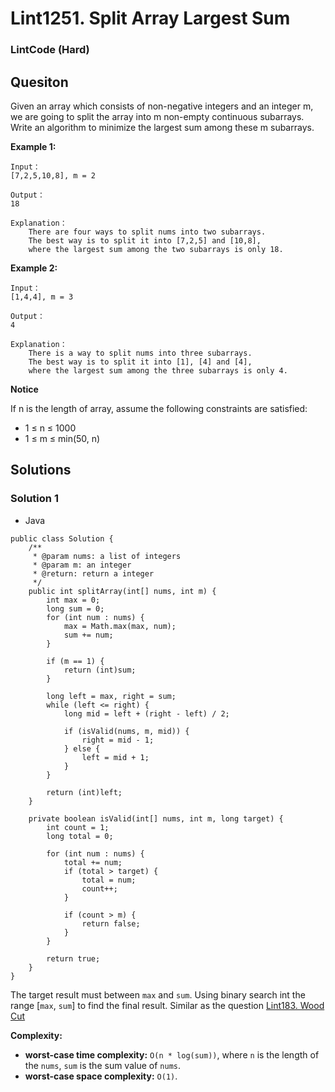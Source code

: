 # Lint1251. Split Array Largest Sum

### LintCode (Hard)

## Quesiton

Given an array which consists of non-negative integers and an integer m, we are going to split the array into m non-empty continuous subarrays. Write an algorithm to minimize the largest sum among these m subarrays.

**Example 1:**
```
Input：
[7,2,5,10,8], m = 2

Output：
18

Explanation：
    There are four ways to split nums into two subarrays.
    The best way is to split it into [7,2,5] and [10,8],
    where the largest sum among the two subarrays is only 18.
```

**Example 2:**
```
Input：
[1,4,4], m = 3

Output：
4

Explanation：
    There is a way to split nums into three subarrays.
    The best way is to split it into [1], [4] and [4],
    where the largest sum among the three subarrays is only 4.
```

**Notice**

If n is the length of array, assume the following constraints are satisfied:

* 1 ≤ n ≤ 1000
* 1 ≤ m ≤ min(50, n)

## Solutions

### Solution 1

* Java
```
public class Solution {
    /**
     * @param nums: a list of integers
     * @param m: an integer
     * @return: return a integer
     */
    public int splitArray(int[] nums, int m) {
        int max = 0;
        long sum = 0;
        for (int num : nums) {
            max = Math.max(max, num);
            sum += num;
        }
        
        if (m == 1) {
            return (int)sum;
        }
        
        long left = max, right = sum;
        while (left <= right) {
            long mid = left + (right - left) / 2;
            
            if (isValid(nums, m, mid)) {
                right = mid - 1;
            } else {
                left = mid + 1;
            }
        }
        
        return (int)left;
    }
    
    private boolean isValid(int[] nums, int m, long target) {
        int count = 1;
        long total = 0;
        
        for (int num : nums) {
            total += num;
            if (total > target) {
                total = num;
                count++;
            }
            
            if (count > m) {
                return false;
            }
        }
        
        return true;
    }
}
```

The target result must between `max` and `sum`. Using binary search int the range [`max`, `sum`] to find the final result. Similar as the question <a href="Lint183WoodCut.md">Lint183. Wood Cut</a>

**Complexity:**

* **worst-case time complexity:** `O(n * log(sum))`, where `n` is the length of the `nums`, `sum` is the sum value of `nums`.
* **worst-case space complexity:**  `O(1)`.

